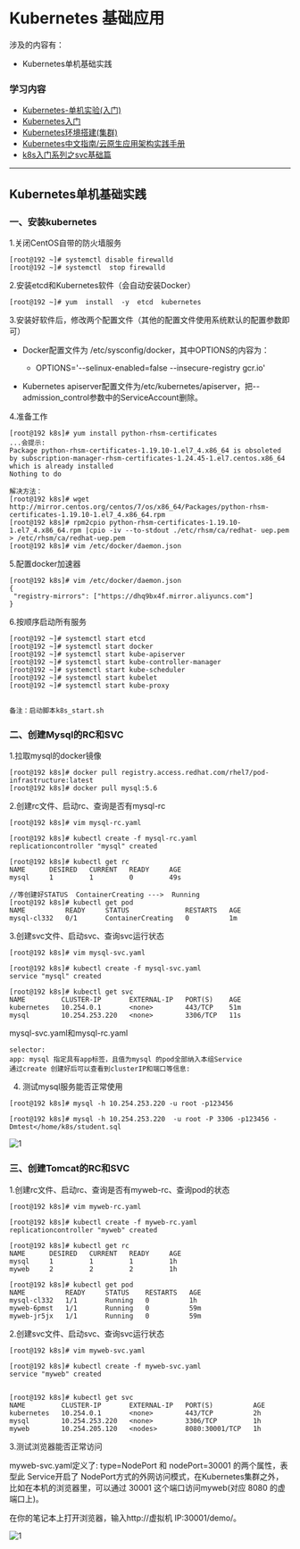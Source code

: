 
#  Kubernetes 基础应用

涉及的内容有：

* Kubernetes单机基础实践

### 学习内容

* [Kubernetes-单机实验(入门)](https://www.cnblogs.com/douyi/p/11954910.html)
* [Kubernetes入门](https://www.cnblogs.com/zuoyang/p/9639961.html)
* [Kubernetes环境搭建(集群)](https://blog.csdn.net/u010884123/article/details/56485246)
* [Kubernetes中文指南/云原生应用架构实践手册](https://github.com/rootsongjc/kubernetes-handbook)
* [k8s入门系列之svc基础篇](http://www.21yunwei.com/archives/6824)

---
## Kubernetes单机基础实践

### 一、安装kubernetes

1.关闭CentOS自带的防火墙服务

```
[root@192 ~]# systemctl disable firewalld
[root@192 ~]# systemctl  stop firewalld
```

2.安装etcd和Kubernetes软件（会自动安装Docker）

```
[root@192 ~]# yum  install  -y  etcd  kubernetes
```

3.安装好软件后，修改两个配置文件（其他的配置文件使用系统默认的配置参数即可）

* Docker配置文件为 /etc/sysconfig/docker，其中OPTIONS的内容为：

  * OPTIONS='--selinux-enabled=false --insecure-registry gcr.io'  

* Kubernetes apiserver配置文件为/etc/kubernetes/apiserver，把--admission_control参数中的ServiceAccount删除。


4.准备工作
```
[root@192 k8s]# yum install python-rhsm-certificates
...会提示:
Package python-rhsm-certificates-1.19.10-1.el7_4.x86_64 is obsoleted by subscription-manager-rhsm-certificates-1.24.45-1.el7.centos.x86_64 which is already installed
Nothing to do

解决方法：
[root@192 k8s]# wget http://mirror.centos.org/centos/7/os/x86_64/Packages/python-rhsm-certificates-1.19.10-1.el7_4.x86_64.rpm
[root@192 k8s]# rpm2cpio python-rhsm-certificates-1.19.10-1.el7_4.x86_64.rpm |cpio -iv --to-stdout ./etc/rhsm/ca/redhat- uep.pem > /etc/rhsm/ca/redhat-uep.pem
[root@192 k8s]# vim /etc/docker/daemon.json
```

5.配置docker加速器

```
[root@192 k8s]# vim /etc/docker/daemon.json
{
 "registry-mirrors": ["https://dhq9bx4f.mirror.aliyuncs.com"]
}
```

6.按顺序启动所有服务

```
[root@192 ~]# systemctl start etcd
[root@192 ~]# systemctl start docker
[root@192 ~]# systemctl start kube-apiserver
[root@192 ~]# systemctl start kube-controller-manager
[root@192 ~]# systemctl start kube-scheduler
[root@192 ~]# systemctl start kubelet
[root@192 ~]# systemctl start kube-proxy


备注：启动脚本k8s_start.sh
```

### 二、创建Mysql的RC和SVC

1.拉取mysql的docker镜像
```
[root@192 k8s]# docker pull registry.access.redhat.com/rhel7/pod-infrastructure:latest
[root@192 k8s]# docker pull mysql:5.6
```

2.创建rc文件、启动rc、查询是否有mysql-rc

```
[root@192 k8s]# vim mysql-rc.yaml

[root@192 k8s]# kubectl create -f mysql-rc.yaml
replicationcontroller "mysql" created

[root@192 k8s]# kubectl get rc
NAME      DESIRED   CURRENT   READY     AGE
mysql     1         1         0         49s

//等创建好STATUS  ContainerCreating --->  Running 
[root@192 k8s]# kubectl get pod
NAME          READY     STATUS              RESTARTS   AGE
mysql-cl332   0/1       ContainerCreating   0          1m

```
3.创建svc文件、启动svc、查询svc运行状态

```
[root@192 k8s]# vim mysql-svc.yaml

[root@192 k8s]# kubectl create -f mysql-svc.yaml
service "mysql" created

[root@192 k8s]# kubectl get svc
NAME         CLUSTER-IP       EXTERNAL-IP   PORT(S)    AGE
kubernetes   10.254.0.1       <none>        443/TCP    51m
mysql        10.254.253.220   <none>        3306/TCP   11s
```

mysql-svc.yaml和mysql-rc.yaml
```
selector:
app: mysql 指定具有app标签，且值为mysql 的pod全部纳入本组Service
通过create 创建好后可以查看到clusterIP和端口等信息:
```

4. 测试mysql服务能否正常使用

```
[root@192 k8s]# mysql -h 10.254.253.220 -u root -p123456

[root@192 k8s]# mysql -h 10.254.253.220  -u root -P 3306 -p123456 -Dmtest</home/k8s/student.sql
```

![1](../../images/k8s/mysql.PNG)


### 三、创建Tomcat的RC和SVC

1.创建rc文件、启动rc、查询是否有myweb-rc、查询pod的状态
```
[root@192 k8s]# vim myweb-rc.yaml

[root@192 k8s]# kubectl create -f myweb-rc.yaml
replicationcontroller "myweb" created

[root@192 k8s]# kubectl get rc
NAME      DESIRED   CURRENT   READY     AGE
mysql     1         1         1         1h
myweb     2         2         2         1h

[root@192 k8s]# kubectl get pod
NAME          READY     STATUS    RESTARTS   AGE
mysql-cl332   1/1       Running   0          1h
myweb-6pmst   1/1       Running   0          59m
myweb-jr5jx   1/1       Running   0          59m

```

2.创建svc文件、启动svc、查询svc运行状态

```
[root@192 k8s]# vim myweb-svc.yaml

[root@192 k8s]# kubectl create -f myweb-svc.yaml
service "myweb" created


[root@192 k8s]# kubectl get svc
NAME         CLUSTER-IP       EXTERNAL-IP   PORT(S)          AGE
kubernetes   10.254.0.1       <none>        443/TCP          2h
mysql        10.254.253.220   <none>        3306/TCP         1h
myweb        10.254.205.120   <nodes>       8080:30001/TCP   1h

```

3.测试浏览器能否正常访问

myweb-svc.yaml定义了:
 type=NodePort 和 nodePort=30001 的两个属性，表型此 Service开启了 NodePort方式的外网访问模式，在Kubernetes集群之外，比如在本机的浏览器里，可以通过 30001 这个端口访问myweb(对应 8080 的虚端口上)。

在你的笔记本上打开浏览器，输入http://虚拟机 IP:30001/demo/。

![1](../../images/k8s/myweb.PNG)

